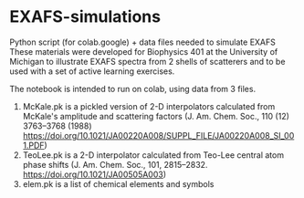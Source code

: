 # EXAFS-simulations
Python script (for colab.google) + data files needed to simulate EXAFS
These materials were developed for Biophysics 401 at the University of Michigan
to illustrate EXAFS spectra from 2 shells of scatterers and to be used with a set 
of active learning exercises.

The notebook is intended to run on colab, using data from 3 files.

1) McKale.pk  is a pickled version of 2-D interpolators calculated from McKale's amplitude and scattering factors (J. Am. Chem. Soc., 110 (12) 3763–3768 (1988) https://doi.org/10.1021/JA00220A008/SUPPL_FILE/JA00220A008_SI_001.PDF)
2) TeoLee.pk is a 2-D interpolator calculated from Teo-Lee central atom phase shifts (J. Am. Chem. Soc., 101, 2815–2832. https://doi.org/10.1021/JA00505A003)
3) elem.pk is a list of chemical elements and symbols

